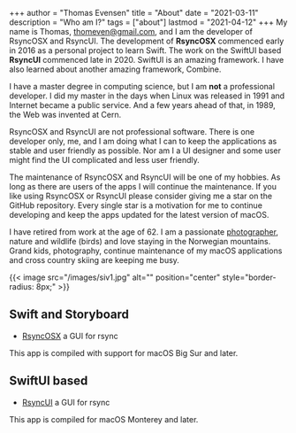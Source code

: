 +++
author = "Thomas Evensen"
title = "About"
date = "2021-03-11"
description = "Who am I?"
tags = ["about"]
lastmod = "2021-04-12"
+++
My name is Thomas, <thomeven@gmail.com>, and I am the developer of RsyncOSX and RsyncUI. The development of **RsyncOSX** commenced early in 2016 as a personal project to learn Swift. The work on the SwiftUI based **RsyncUI** commenced late in 2020. SwiftUI is an amazing framework. I have also learned about another amazing framework, Combine.

I have a master degree in computing science, but I am **not** a professional developer. I did my master in the days when Linux was released in 1991 and Internet became a public service. And a few years ahead of that, in 1989, the Web was invented at Cern.   

RsyncOSX and RsyncUI are not professional software. There is one developer only, me, and I am doing what I can to keep the applications as stable and user friendly as possible. Nor am I a UI designer and some user might find the UI complicated and less user friendly.

The maintenance of RsyncOSX and RsyncUI will be one of my hobbies. As long as there are users of the apps I will continue the maintenance.  If you like using RsyncOSX or RsyncUI please consider giving me a star on the GitHub repository. Every single star is a motivation for me to continue developing and keep the apps updated for the latest version of macOS.

I have retired from work at the age of 62. I am a passionate [photographer](https://photosbythomas.netlify.app/), nature and wildlife (birds) and love staying in the Norwegian mountains. Grand kids, photography, continue maintenance of my macOS applications and cross country skiing are keeping me busy.

{{< image src="/images/siv1.jpg" alt="" position="center" style="border-radius: 8px;" >}}

## Swift and Storyboard

- [RsyncOSX](https://github.com/rsyncOSX/RsyncOSX) a GUI for rsync

This app is compiled with support for macOS Big Sur and later.

## SwiftUI based

- [RsyncUI](https://github.com/rsyncOSX/RsyncUI) a GUI for rsync

This app is compiled for macOS Monterey and later.

